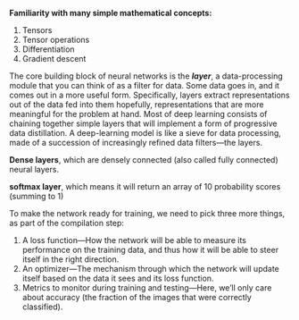 **Familiarity with many simple mathematical concepts:**
1. Tensors
2. Tensor operations
3. Differentiation
4. Gradient descent

The core building block of neural networks is the **_layer_**, a data-processing module that
you can think of as a filter for data. Some data goes in, and it comes out in a more useful form. Specifically, layers extract representations out of the data fed into them hopefully, representations that are more meaningful for the problem at hand. Most of
deep learning consists of chaining together simple layers that will implement a form
of progressive data distillation. A deep-learning model is like a sieve for data processing, made of a succession of increasingly refined data filters—the layers.

**Dense layers**, which are densely
connected (also called fully connected) neural layers.

**softmax layer**, which means it will return an array of 10 probability scores (summing to 1)

To make the network ready for training, we need to pick three more things, as part
of the compilation step:
1. A loss function—How the network will be able to measure its performance on
the training data, and thus how it will be able to steer itself in the right direction.
2. An optimizer—The mechanism through which the network will update itself
based on the data it sees and its loss function.
3. Metrics to monitor during training and testing—Here, we’ll only care about accuracy (the fraction of the images that were correctly classified).